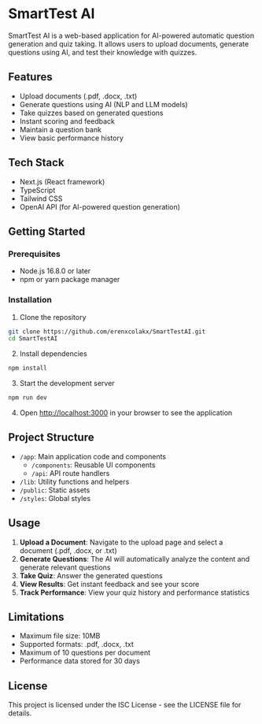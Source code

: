 # SmartTest AI

SmartTest AI is a web-based application for AI-powered automatic question generation and quiz taking. It allows users to upload documents, generate questions using AI, and test their knowledge with quizzes.

## Features

- Upload documents (.pdf, .docx, .txt)
- Generate questions using AI (NLP and LLM models)
- Take quizzes based on generated questions
- Instant scoring and feedback
- Maintain a question bank
- View basic performance history

## Tech Stack

- Next.js (React framework)
- TypeScript
- Tailwind CSS
- OpenAI API (for AI-powered question generation)

## Getting Started

### Prerequisites

- Node.js 16.8.0 or later
- npm or yarn package manager

### Installation

1. Clone the repository
```bash
git clone https://github.com/erenxcolakx/SmartTestAI.git
cd SmartTestAI
```

2. Install dependencies
```bash
npm install
```

3. Start the development server
```bash
npm run dev
```

4. Open [http://localhost:3000](http://localhost:3000) in your browser to see the application

## Project Structure

- `/app`: Main application code and components
  - `/components`: Reusable UI components
  - `/api`: API route handlers
- `/lib`: Utility functions and helpers
- `/public`: Static assets
- `/styles`: Global styles

## Usage

1. **Upload a Document**: Navigate to the upload page and select a document (.pdf, .docx, or .txt)
2. **Generate Questions**: The AI will automatically analyze the content and generate relevant questions
3. **Take Quiz**: Answer the generated questions
4. **View Results**: Get instant feedback and see your score
5. **Track Performance**: View your quiz history and performance statistics

## Limitations

- Maximum file size: 10MB
- Supported formats: .pdf, .docx, .txt
- Maximum of 10 questions per document
- Performance data stored for 30 days

## License

This project is licensed under the ISC License - see the LICENSE file for details. 